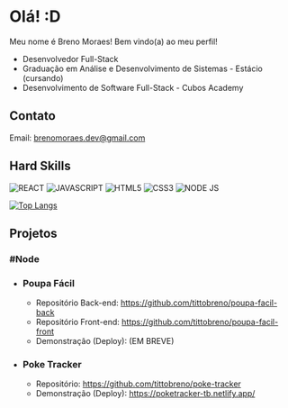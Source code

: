 # Olá! :D
Meu nome é Breno Moraes! Bem vindo(a) ao meu perfil!

- Desenvolvedor Full-Stack
- Graduação em Análise e Desenvolvimento de Sistemas - Estácio (cursando)
- Desenvolvimento de Software Full-Stack - Cubos Academy
## Contato

Email: brenomoraes.dev@gmail.com



## Hard Skills

![REACT](https://img.shields.io/badge/React-20232A?style=for-the-badge&logo=react&logoColor=61DAFB)
![JAVASCRIPT](https://img.shields.io/badge/JavaScript-323330?style=for-the-badge&logo=javascript&logoColor=F7DF1E)
![HTML5](https://img.shields.io/badge/HTML5-E34F26?style=for-the-badge&logo=html5&logoColor=white)
![CSS3](https://img.shields.io/badge/CSS3-1572B6?style=for-the-badge&logo=css3&logoColor=white)
![NODE JS](https://img.shields.io/badge/Node.js-339933?style=for-the-badge&logo=nodedotjs&logoColor=white)


[![Top Langs](https://github-readme-stats.vercel.app/api/top-langs/?username=tittobreno)](https://https://github.com/tittobreno/tittobreno)

## Projetos
### #Node 
  - ### Poupa Fácil
    - Repositório Back-end: https://github.com/tittobreno/poupa-facil-back
    - Repositório Front-end: https://github.com/tittobreno/poupa-facil-front
    - Demonstração (Deploy): (EM BREVE)

  - ### Poke Tracker
    - Repositório: https://github.com/tittobreno/poke-tracker
    - Demonstração (Deploy): https://poketracker-tb.netlify.app/
